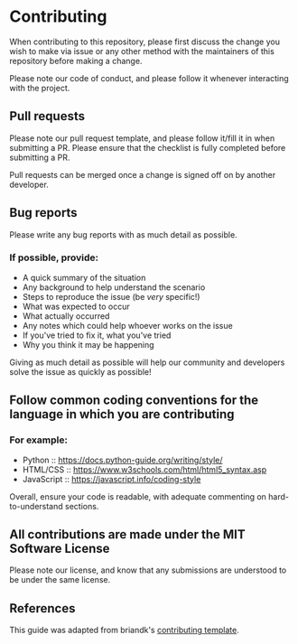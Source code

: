 # Contributing

When contributing to this repository, please first discuss the change you wish to make via issue or any other method with the maintainers of this repository before making a change.

Please note our code of conduct, and please follow it whenever interacting with the project.

## Pull requests

Please note our pull request template, and please follow it/fill it in when submitting a PR.
Please ensure that the checklist is fully completed before submitting a PR.

Pull requests can be merged once a change is signed off on by another developer.

## Bug reports

Please write any bug reports with as much detail as possible.

### If possible, provide:
- A quick summary of the situation
- Any background to help understand the scenario
- Steps to reproduce the issue (be *very* specific!)
- What was expected to occur
- What actually occurred
- Any notes which could help whoever works on the issue
 - If you've tried to fix it, what you've tried
 - Why you think it may be happening
 
Giving as much detail as possible will help our community and developers solve the issue as quickly as possible!

## Follow common coding conventions for the language in which you are contributing

### For example:
- Python     :: https://docs.python-guide.org/writing/style/
- HTML/CSS   :: https://www.w3schools.com/html/html5_syntax.asp
- JavaScript :: https://javascript.info/coding-style

Overall, ensure your code is readable, with adequate commenting on hard-to-understand sections.

## All contributions are made under the MIT Software License

Please note our license, and know that any submissions are understood to be under the same license.

## References

This guide was adapted from briandk's [contributing template](https://gist.github.com/briandk/3d2e8b3ec8daf5a27a62).
